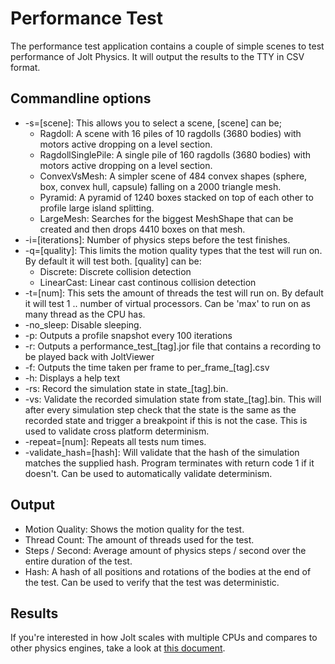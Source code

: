 # Performance Test

The performance test application contains a couple of simple scenes to test performance of Jolt Physics. It will output the results to the TTY in CSV format.

## Commandline options

- -s=[scene]: This allows you to select a scene, [scene] can be;
    - Ragdoll: A scene with 16 piles of 10 ragdolls (3680 bodies) with motors active dropping on a level section.
	- RagdollSinglePile: A single pile of 160 ragdolls (3680 bodies) with motors active dropping on a level section.
    - ConvexVsMesh: A simpler scene of 484 convex shapes (sphere, box, convex hull, capsule) falling on a 2000 triangle mesh.
	- Pyramid: A pyramid of 1240 boxes stacked on top of each other to profile large island splitting.
	- LargeMesh: Searches for the biggest MeshShape that can be created and then drops 4410 boxes on that mesh.
- -i=[iterations]: Number of physics steps before the test finishes.
- -q=[quality]: This limits the motion quality types that the test will run on. By default it will test both. [quality] can be:
    - Discrete: Discrete collision detection
    - LinearCast: Linear cast continous collision detection
- -t=[num]: This sets the amount of threads the test will run on. By default it will test 1 .. number of virtual processors. Can be 'max' to run on as many thread as the CPU has.
- -no_sleep: Disable sleeping.
- -p: Outputs a profile snapshot every 100 iterations
- -r: Outputs a performance_test_[tag].jor file that contains a recording to be played back with JoltViewer
- -f: Outputs the time taken per frame to per_frame_[tag].csv
- -h: Displays a help text
- -rs: Record the simulation state in state_[tag].bin.
- -vs: Validate the recorded simulation state from state_[tag].bin. This will after every simulation step check that the state is the same as the recorded state and trigger a breakpoint if this is not the case. This is used to validate cross platform determinism.
- -repeat=[num]: Repeats all tests num times.
- -validate_hash=[hash]: Will validate that the hash of the simulation matches the supplied hash. Program terminates with return code 1 if it doesn't. Can be used to automatically validate determinism.

## Output

- Motion Quality: Shows the motion quality for the test.
- Thread Count: The amount of threads used for the test.
- Steps / Second: Average amount of physics steps / second over the entire duration of the test.
- Hash: A hash of all positions and rotations of the bodies at the end of the test. Can be used to verify that the test was deterministic.

## Results

If you're interested in how Jolt scales with multiple CPUs and compares to other physics engines, take a look at [this document](https://jrouwe.nl/jolt/JoltPhysicsMulticoreScaling.pdf).
